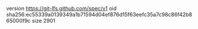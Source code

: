 version https://git-lfs.github.com/spec/v1
oid sha256:ec55339a0139349a1b71594d04ef876d15f63eefc35a7c98c86f42b865000f9c
size 2901
